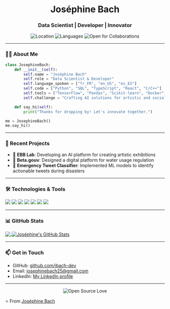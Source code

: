 <h1 align="center">Joséphine Bach</h1>
<h3 align="center">Data Scientist | Developer | Innovator</h3>

<p align="center">
  <img src="https://img.shields.io/badge/Based%20in-Paris%2C%20France-blue?style=for-the-badge" alt="Location"/>
  <img src="https://img.shields.io/badge/Languages-FR%20%7C%20EN%20%7C%20ES-orange?style=for-the-badge" alt="Languages"/>
  <img src="https://img.shields.io/badge/Open%20for-Collaborations-green?style=for-the-badge" alt="Open for Collaborations"/>
</p>

---

### 👩‍💻 About Me

```python
class JosephineBach:
    def __init__(self):
        self.name = "Joséphine Bach"
        self.role = "Data Scientist & Developer"
        self.language_spoken = ["fr_FR", "en_US", "es_ES"]
        self.code = ["Python", "SQL", "TypeScript", "React", "C/C++"]
        self.tools = ["TensorFlow", "Pandas", "Scikit-learn", "Docker", "GCP"]
        self.challenge = "Crafting AI solutions for artistic and social impact"

    def say_hi(self):
        print("Thanks for dropping by! Let's innovate together.")

me = JosephineBach()
me.say_hi()
```

---

### 🚀 Recent Projects

- 🎨 **EBB Lab**: Developing an AI platform for creating artistic exhibitions
- 🌊 **Beta.gouv**: Designed a digital platform for water usage regulation
- 🚨 **Emergency Tweet Classifier**: Implemented ML models to identify actionable tweets during disasters

---

### 🛠️ Technologies & Tools

![](https://img.shields.io/badge/Code-Python-informational?style=flat&logo=python&logoColor=white&color=2bbc8a)
![](https://img.shields.io/badge/Code-JavaScript-informational?style=flat&logo=javascript&logoColor=white&color=2bbc8a)
![](https://img.shields.io/badge/Code-React-informational?style=flat&logo=react&logoColor=white&color=2bbc8a)
![](https://img.shields.io/badge/Code-TypeScript-informational?style=flat&logo=typescript&logoColor=white&color=2bbc8a)
![](https://img.shields.io/badge/Tools-Docker-informational?style=flat&logo=docker&logoColor=white&color=2bbc8a)
![](https://img.shields.io/badge/Tools-Kubernetes-informational?style=flat&logo=kubernetes&logoColor=white&color=2bbc8a)
![](https://img.shields.io/badge/Cloud-GCP-informational?style=flat&logo=google-cloud&logoColor=white&color=2bbc8a)

---

### 📊 GitHub Stats

<a href="https://github.com/jbach-dev">
  <img align="center" src="https://github-readme-stats.vercel.app/api/top-langs/?username=jbach-dev&hide=java,html,tex&title_color=ffffff&text_color=c9cacc&icon_color=2bbc8a&bg_color=1d1f21&langs_count=3" />
</a>
<a href="https://github.com/jbach-dev">
  <img align="center" src="https://github-readme-stats.vercel.app/api?username=jbach-dev&show_icons=true&line_height=27&count_private=true&title_color=ffffff&text_color=c9cacc&icon_color=2bbc8a&bg_color=1d1f21" alt="Joséphine's GitHub Stats" />
</a>

---

### 📫 Get in Touch

- GitHub: [github.com/jbach-dev](https://github.com/jbach-dev)
- Email: josephinebach25@gmail.com
- LinkedIn: [My LinkedIn profile](https://www.linkedin.com/in/josephinebach/)

---

<p align="center">
  <img src="https://img.shields.io/badge/Open%20Source-%E2%9D%A4-brightgreen?style=for-the-badge" alt="Open Source Love"/>
</p>

⭐️ From [Joséphine Bach](https://github.com/jbach-dev)
